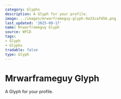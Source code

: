 ```yaml
---
category: Glyphs
description: A Glyph for your profile.
image: ../images/mrwarframeguy-glyph-9a33cafd56.png
last_updated: '2025-09-17'
name: Mrwarframeguy Glyph
source: WFCD
tags:
- Glyph
- Glyphs
tradable: false
type: Glyph
---
```


# Mrwarframeguy Glyph

A Glyph for your profile.

